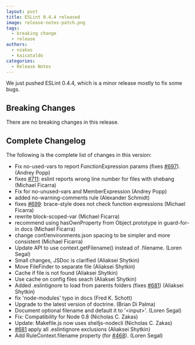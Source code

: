```yaml
---
layout: post
title: ESLint 0.4.4 released
image: release-notes-patch.png
tags:
  - breaking change
  - release
authors:
  - nzakas
  - kaicataldo
categories:
  - Release Notes
---
```


We just pushed ESLint 0.4.4, which is a minor release mostly to fix some bugs.

## Breaking Changes

There are no breaking changes in this release.

## Complete Changelog

The following is the complete list of changes in this version:

* Fix no-used-vars to report FunctionExpression params (fixes [#697](https://github.com/eslint/eslint/issues/697)). (Andrey Popp)
* fixes [#711](https://github.com/eslint/eslint/issues/711): eslint reports wrong line number for files with shebang (Michael Ficarra)
* Fix for no-unused-vars and MemberExpression (Andrey Popp)
* added no-warning-comments rule (Alexander Schmidt)
* fixes [#699](https://github.com/eslint/eslint/issues/699): brace-style does not check function expressions (Michael Ficarra)
* rewrite block-scoped-var (Michael Ficarra)
* recommend using hasOwnProperty from Object.prototype in guard-for-in docs (Michael Ficarra)
* change conf/environments.json spacing to be simpler and more consistent (Michael Ficarra)
* Update API to use context.getFilename() instead of .filename. (Loren Segal)
* Small changes, JSDoc is clarified (Aliaksei Shytkin)
* Move FileFinder to separate file (Aliaksei Shytkin)
* Cache if file is not found (Aliaksei Shytkin)
* Use cache on config files seach (Aliaksei Shytkin)
* Added .eslintignore to load from parents folders (fixes [#681](https://github.com/eslint/eslint/issues/681)) (Aliaksei Shytkin)
* fix 'node-modules' typo in docs (Fred K. Schott)
* Upgrade to the latest version of doctrine. (Brian Di Palma)
* Document optional filename and default it to '&lt;input&gt;'. (Loren Segal)
* Fix: Compatibility for Node 0.8 (Nicholas C. Zakas)
* Update: Makefile.js now uses shelljs-nodecli (Nicholas C. Zakas)
* [#681](https://github.com/eslint/eslint/issues/681) apply all .eslintignore exclusions (Aliaksei Shytkin)
* Add RuleContext.filename property (for [#468](https://github.com/eslint/eslint/issues/468)). (Loren Segal)
